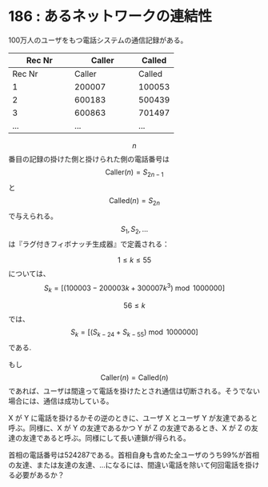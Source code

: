 # 186 : あるネットワークの連結性

100万人のユーザをもつ電話システムの通信記録がある。

<table data-header-hidden><thead><tr><th width="108.33333333333331">Rec Nr</th><th width="112">Caller</th><th>Called</th></tr></thead><tbody><tr><td>Rec Nr</td><td>Caller</td><td>Called</td></tr><tr><td>1</td><td>200007</td><td>100053</td></tr><tr><td>2</td><td>600183</td><td>500439</td></tr><tr><td>3</td><td>600863</td><td>701497</td></tr><tr><td>...</td><td>...</td><td>...</td></tr></tbody></table>

$$n$$番目の記録の掛けた側と掛けられた側の電話番号は $$\textrm{Caller}(n) = S_{2n-1}$$ と $$\textrm{Called}(n) = S_{2n}$$ で与えられる。$$S_1, S_2, \dots$$は『ラグ付きフィボナッチ生成器』で定義される：

$$1 ≤ k ≤ 55$$については、$$S_k = [(100003 - 200003k + 300007k^3) \bmod 1000000]$$

$$56 ≤ k$$では、$$S_k = [(S_{k-24} + S_{k-55}) \bmod 1000000]$$である.

もし $$\textrm{Caller}(n) = \textrm{Called}(n)$$ であれば、ユーザは間違って電話を掛けたとされ通信は切断される。そうでない場合には、通信は成功している。

X が Y に電話を掛けるかその逆のときに、ユーザ X とユーザ Y が友達であると呼ぶ。同様に、X が Y の友達であるかつ Y が Z の友達であるとき、X が Z の友達の友達であると呼ぶ。同様にして長い連鎖が得られる。

首相の電話番号は524287である。首相自身も含めた全ユーザのうち99%が首相の友達、または友達の友達、…になるには、間違い電話を除いて何回電話を掛ける必要があるか？
